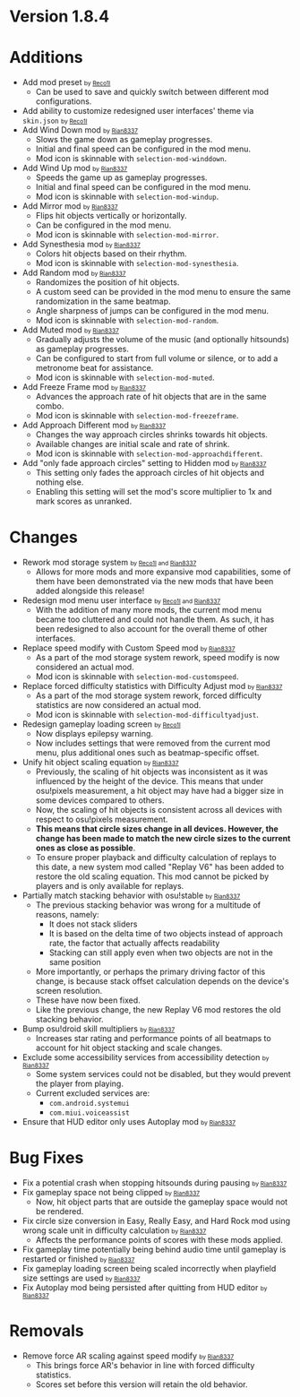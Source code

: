 Version 1.8.4
=============

# Additions

- Add mod preset <span style="font-size: 0.75em">by [Reco1I](https://github.com/Reco1I)</span>
  - Can be used to save and quickly switch between different mod configurations.
- Add ability to customize redesigned user interfaces' theme via `skin.json` <span style="font-size: 0.75em">by [Reco1I](https://github.com/Reco1I)</span>
- Add Wind Down mod <span style="font-size: 0.75em">by [Rian8337](https://github.com/Rian8337)</span>
  - Slows the game down as gameplay progresses.
  - Initial and final speed can be configured in the mod menu.
  - Mod icon is skinnable with `selection-mod-winddown`.
- Add Wind Up mod <span style="font-size: 0.75em">by [Rian8337](https://github.com/Rian8337)</span>
  - Speeds the game up as gameplay progresses.
  - Initial and final speed can be configured in the mod menu.
  - Mod icon is skinnable with `selection-mod-windup`.
- Add Mirror mod <span style="font-size: 0.75em">by [Rian8337](https://github.com/Rian8337)</span>
  - Flips hit objects vertically or horizontally.
  - Can be configured in the mod menu. 
  - Mod icon is skinnable with `selection-mod-mirror`.
- Add Synesthesia mod <span style="font-size: 0.75em">by [Rian8337](https://github.com/Rian8337)</span>
  - Colors hit objects based on their rhythm.
  - Mod icon is skinnable with `selection-mod-synesthesia`.
- Add Random mod <span style="font-size: 0.75em">by [Rian8337](https://github.com/Rian8337)</span>
  - Randomizes the position of hit objects.
  - A custom seed can be provided in the mod menu to ensure the same randomization in the same beatmap.
  - Angle sharpness of jumps can be configured in the mod menu.
  - Mod icon is skinnable with `selection-mod-random`.
- Add Muted mod <span style="font-size: 0.75em">by [Rian8337](https://github.com/Rian8337)</span>
  - Gradually adjusts the volume of the music (and optionally hitsounds) as gameplay progresses.
  - Can be configured to start from full volume or silence, or to add a metronome beat for assistance.
  - Mod icon is skinnable with `selection-mod-muted`.
- Add Freeze Frame mod <span style="font-size: 0.75em">by [Rian8337](https://github.com/Rian8337)</span>
  - Advances the approach rate of hit objects that are in the same combo.
  - Mod icon is skinnable with `selection-mod-freezeframe`.
- Add Approach Different mod <span style="font-size: 0.75em">by [Rian8337](https://github.com/Rian8337)</span>
  - Changes the way approach circles shrinks towards hit objects.
  - Available changes are initial scale and rate of shrink.
  - Mod icon is skinnable with `selection-mod-approachdifferent`.
- Add "only fade approach circles" setting to Hidden mod <span style="font-size: 0.75em">by [Rian8337](https://github.com/Rian8337)</span>
  - This setting only fades the approach circles of hit objects and nothing else.
  - Enabling this setting will set the mod's score multiplier to 1x and mark scores as unranked.

# Changes

- Rework mod storage system <span style="font-size: 0.75em">by [Reco1I](https://github.com/Reco1I) and [Rian8337](https://github.com/Rian8337)</span>
  - Allows for more mods and more expansive mod capabilities, some of them have been demonstrated via the new mods that
    have been added alongside this release!
- Redesign mod menu user interface <span style="font-size: 0.75em">by [Reco1I](https://github.com/Reco1I) and [Rian8337](https://github.com/Rian8337)</span>
  - With the addition of many more mods, the current mod menu became too cluttered and could not handle them. As such,
    it has been redesigned to also account for the overall theme of other interfaces.
- Replace speed modify with Custom Speed mod <span style="font-size: 0.75em">by [Rian8337](https://github.com/Rian8337)</span>
  - As a part of the mod storage system rework, speed modify is now considered an actual mod.
  - Mod icon is skinnable with `selection-mod-customspeed`.
- Replace forced difficulty statistics with Difficulty Adjust mod <span style="font-size: 0.75em">by [Rian8337](https://github.com/Rian8337)</span>
  - As a part of the mod storage system rework, forced difficulty statistics are now considered an actual mod.
  - Mod icon is skinnable with `selection-mod-difficultyadjust`.
- Redesign gameplay loading screen <span style="font-size: 0.75em">by [Reco1I](https://github.com/Reco1I)</span>
  - Now displays epilepsy warning. 
  - Now includes settings that were removed from the current mod menu, plus additional ones such as beatmap-specific
    offset.
- Unify hit object scaling equation <span style="font-size: 0.75em">by [Rian8337](https://github.com/Rian8337)</span>
  - Previously, the scaling of hit objects was inconsistent as it was influenced by the height of the device. This means
    that under osu!pixels measurement, a hit object may have had a bigger size in some devices compared to others.
  - Now, the scaling of hit objects is consistent across all devices with respect to osu!pixels measurement.
  - **This means that circle sizes change in all devices. However, the change has been made to match the new circle sizes
    to the current ones as close as possible**.
  - To ensure proper playback and difficulty calculation of replays to this date, a new system mod called "Replay V6"
    has been added to restore the old scaling equation. This mod cannot be picked by players and is only available for
    replays.
- Partially match stacking behavior with osu!stable <span style="font-size: 0.75em">by [Rian8337](https://github.com/Rian8337)</span>
  - The previous stacking behavior was wrong for a multitude of reasons, namely:
    - It does not stack sliders
    - It is based on the delta time of two objects instead of approach rate, the factor that actually affects
      readability
    - Stacking can still apply even when two objects are not in the same position
  - More importantly, or perhaps the primary driving factor of this change, is because stack offset calculation depends
    on the device's screen resolution.
  - These have now been fixed.
  - Like the previous change, the new Replay V6 mod restores the old stacking behavior.
- Bump osu!droid skill multipliers <span style="font-size: 0.75em">by [Rian8337](https://github.com/Rian8337)</span>
  - Increases star rating and performance points of all beatmaps to account for hit object stacking and scale changes.
- Exclude some accessibility services from accessibility detection <span style="font-size: 0.75em">by [Rian8337](https://github.com/Rian8337)</span>
  - Some system services could not be disabled, but they would prevent the player from playing.
  - Current excluded services are:
    - `com.android.systemui`
    - `com.miui.voiceassist`
- Ensure that HUD editor only uses Autoplay mod <span style="font-size: 0.75em">by [Rian8337](https://github.com/Rian8337)</span> 

# Bug Fixes

- Fix a potential crash when stopping hitsounds during pausing <span style="font-size: 0.75em">by [Rian8337](https://github.com/Rian8337)</span>
- Fix gameplay space not being clipped <span style="font-size: 0.75em">by [Rian8337](https://github.com/Rian8337)</span>
  - Now, hit object parts that are outside the gameplay space would not be rendered.
- Fix circle size conversion in Easy, Really Easy, and Hard Rock mod using wrong scale unit in difficulty calculation <span style="font-size: 0.75em">by [Rian8337](https://github.com/Rian8337)</span>
  - Affects the performance points of scores with these mods applied.
- Fix gameplay time potentially being behind audio time until gameplay is restarted or finished <span style="font-size: 0.75em">by [Rian8337](https://github.com/Rian8337)</span>
- Fix gameplay loading screen being scaled incorrectly when playfield size settings are used <span style="font-size: 0.75em">by [Rian8337](https://github.com/Rian8337)</span>
- Fix Autoplay mod being persisted after quitting from HUD editor <span style="font-size: 0.75em">by [Rian8337](https://github.com/Rian8337)</span>

# Removals

- Remove force AR scaling against speed modify <span style="font-size: 0.75em">by [Rian8337](https://github.com/Rian8337)</span>
  - This brings force AR's behavior in line with forced difficulty statistics.
  - Scores set before this version will retain the old behavior.